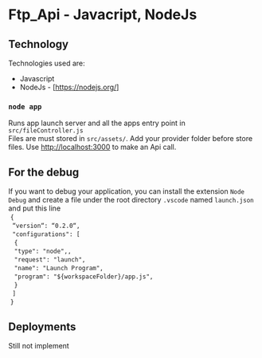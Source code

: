 # Ftp_Api - Javacript, NodeJs

## Technology

Technologies used are:

* Javascript
* NodeJs - [https://nodejs.org/]

### `node app`

Runs app launch server and all the apps entry point in `src/fileController.js`<br>
Files are must stored in `src/assets/`. Add your provider folder before store files. 
Use [http://localhost:3000](http://localhost:3000) to make an Api call.

## For the debug

If you want to debug your application, you can install the extension `Node Debug` and create a file under the root directory `.vscode` named `launch.json` and put this line<br>
&nbsp;`{`<br>
    &nbsp;&nbsp;`“version“: “0.2.0“,`<br>
    &nbsp;&nbsp;`"configurations": [`<br>
       &nbsp;&nbsp;&nbsp;`{`<br>
            &nbsp;&nbsp;&nbsp;`"type": "node",,`<br>
            &nbsp;&nbsp;&nbsp;`"request": "launch",`<br>
            &nbsp;&nbsp;&nbsp;`"name": "Launch Program",`<br>
            &nbsp;&nbsp;&nbsp;`"program": "${workspaceFolder}/app.js",`<br>
        &nbsp;&nbsp;&nbsp;`}`<br>
   &nbsp;&nbsp;`]`<br>
&nbsp;`}`<br>

## Deployments

Still not implement